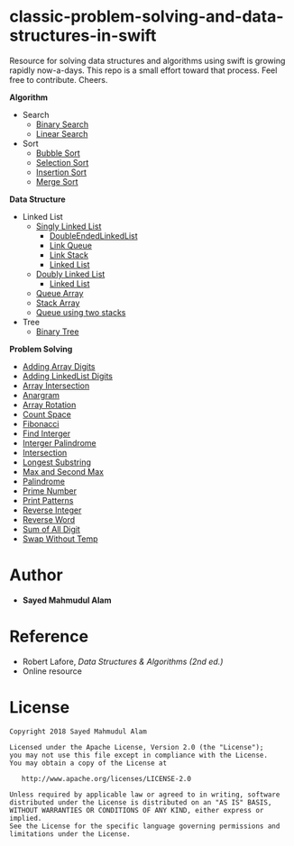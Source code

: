 # classic-problem-solving-and-data-structures-in-swift

Resource for solving data structures and algorithms using swift is growing rapidly now-a-days. This repo is a small effort 
toward that process. Feel free to contribute. Cheers.

**Algorithm**
* Search
    * [Binary Search](https://github.com/smalam119/classic-problem-solving-and-data-structures-in-swift/blob/master/Algorithms/Search/BinarySearch.swift)
    * [Linear Search](https://github.com/smalam119/classic-problem-solving-and-data-structures-in-swift/blob/master/Algorithms/Search/LinearSearch.swift)
* Sort
    * [Bubble Sort](https://github.com/smalam119/classic-problem-solving-and-data-structures-in-swift/blob/master/Algorithms/Sort/BubbleSort.swift)
    * [Selection Sort](https://github.com/smalam119/classic-problem-solving-and-data-structures-in-swift/blob/master/Algorithms/Sort/SelectionSort.swift)
    * [Insertion Sort](https://github.com/smalam119/classic-problem-solving-and-data-structures-in-swift/blob/master/Algorithms/Sort/InsertionSort.swift)
    * [Merge Sort](https://github.com/smalam119/classic-problem-solving-and-data-structures-in-swift/blob/master/Algorithms/Sort/MergeSort.swift)
    
**Data Structure**
* Linked List
    * [Singly Linked List](https://github.com/smalam119/classic-problem-solving-and-data-structures-in-swift/tree/master/DataStructure/LinkedList/SinglyLinkedList)
        * [DoubleEndedLinkedList](https://github.com/smalam119/classic-problem-solving-and-data-structures-in-swift/blob/master/DataStructure/LinkedList/SinglyLinkedList/DoubleEndedLinkedList.swift)
        * [Link Queue](https://github.com/smalam119/classic-problem-solving-and-data-structures-in-swift/blob/master/DataStructure/LinkedList/SinglyLinkedList/LinkQueue.swift)
        * [Link Stack](https://github.com/smalam119/classic-problem-solving-and-data-structures-in-swift/blob/master/DataStructure/LinkedList/SinglyLinkedList/LinkStack.swift)
        * [Linked List](https://github.com/smalam119/classic-problem-solving-and-data-structures-in-swift/blob/master/DataStructure/LinkedList/SinglyLinkedList/LinkedList.swift)
    * [Doubly Linked List](https://github.com/smalam119/classic-problem-solving-and-data-structures-in-swift/tree/master/DataStructure/LinkedList/DoublyLinkedList)
      * [Linked List](https://github.com/smalam119/classic-problem-solving-and-data-structures-in-swift/blob/master/DataStructure/LinkedList/DoublyLinkedList/DoublyLinkedList.swift)
    * [Queue Array](https://github.com/smalam119/classic-problem-solving-and-data-structures-in-swift/blob/master/DataStructure/QueueArray.swift)
    * [Stack Array](https://github.com/smalam119/classic-problem-solving-and-data-structures-in-swift/blob/master/DataStructure/StackArray.swift)
    * [Queue using two stacks](https://github.com/smalam119/classic-problem-solving-and-data-structures-in-swift/blob/master/DataStructure/QueueUsingTwoStacks.swift)
* Tree
   * [Binary Tree](https://github.com/smalam119/classic-problem-solving-and-data-structures-in-swift/blob/master/DataStructure/Tree/BinaryTree/BinaryTree.swift)
    
**Problem Solving**
* [Adding Array Digits](https://github.com/smalam119/classic-problem-solving-algorithms-and-data-structures-in-swift/blob/master/ProblemSolving/AddingArrayDigit.swift)
* [Adding LinkedList Digits](https://github.com/smalam119/classic-problem-solving-algorithms-and-data-structures-in-swift/blob/master/ProblemSolving/AddTwoLinkList.swift)
* [Array Intersection](https://github.com/smalam119/classic-problem-solving-algorithms-and-data-structures-in-swift/blob/master/ProblemSolving/Intersection.swift)
* [Anargram](https://github.com/smalam119/classic-problem-solving-and-data-structures-in-swift/blob/master/ProblemSolving/Anargram.swift)
* [Array Rotation](https://github.com/smalam119/classic-problem-solving-and-data-structures-in-swift/blob/master/ProblemSolving/ArrayRotate.swift)
* [Count Space](https://github.com/smalam119/classic-problem-solving-and-data-structures-in-swift/blob/master/ProblemSolving/CountSpace.swift)
* [Fibonacci](https://github.com/smalam119/classic-problem-solving-and-data-structures-in-swift/blob/master/ProblemSolving/Fibonacci.swift)
* [Find Interger](https://github.com/smalam119/classic-problem-solving-algorithms-and-data-structures-in-swift/blob/master/ProblemSolving/FindIntegers.swift)
* [Interger Palindrome](https://github.com/smalam119/classic-problem-solving-algorithms-and-data-structures-in-swift/blob/master/ProblemSolving/IntegerPalindrome.swift)
* [Intersection](https://github.com/smalam119/classic-problem-solving-algorithms-and-data-structures-in-swift/blob/master/ProblemSolving/Intersection.swift)
* [Longest Substring](https://github.com/smalam119/classic-problem-solving-algorithms-and-data-structures-in-swift/blob/master/ProblemSolving/LongestSub.swift)
* [Max and Second Max](https://github.com/smalam119/classic-problem-solving-and-data-structures-in-swift/blob/master/ProblemSolving/MaxSecondMax)
* [Palindrome](https://github.com/smalam119/classic-problem-solving-and-data-structures-in-swift/blob/master/ProblemSolving/Palindrome.swift)
* [Prime Number](https://github.com/smalam119/classic-problem-solving-and-data-structures-in-swift/blob/master/ProblemSolving/PrimeNumber.swift)
* [Print Patterns](https://github.com/smalam119/classic-problem-solving-algorithms-and-data-structures-in-swift/blob/master/ProblemSolving/PrintPatterns.swift)
* [Reverse Integer](https://github.com/smalam119/classic-problem-solving-and-data-structures-in-swift/blob/master/ProblemSolving/ReverseInteger.swift)
* [Reverse Word](https://github.com/smalam119/classic-problem-solving-and-data-structures-in-swift/blob/master/ProblemSolving/ReverseWord.swift)
* [Sum of All Digit](https://github.com/smalam119/classic-problem-solving-and-data-structures-in-swift/blob/master/ProblemSolving/sumOfAllDigits.swift)
* [Swap Without Temp](https://github.com/smalam119/classic-problem-solving-and-data-structures-in-swift/blob/master/ProblemSolving/SwapWithoutTemp.swift)

Author
=======
* **Sayed Mahmudul Alam**

Reference
=======
* Robert Lafore, *Data Structures & Algorithms (2nd ed.)*
* Online resource

License
=======

    Copyright 2018 Sayed Mahmudul Alam

    Licensed under the Apache License, Version 2.0 (the "License");
    you may not use this file except in compliance with the License.
    You may obtain a copy of the License at

       http://www.apache.org/licenses/LICENSE-2.0

    Unless required by applicable law or agreed to in writing, software
    distributed under the License is distributed on an "AS IS" BASIS,
    WITHOUT WARRANTIES OR CONDITIONS OF ANY KIND, either express or implied.
    See the License for the specific language governing permissions and
    limitations under the License.
